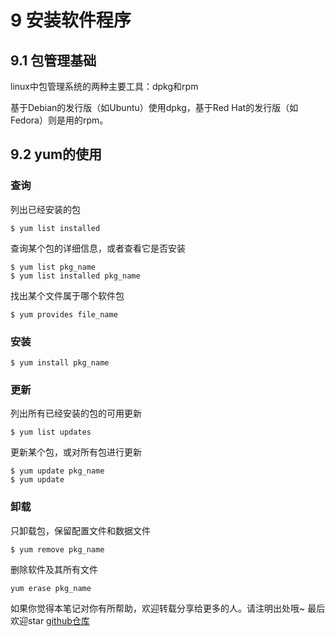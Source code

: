 # 9 安装软件程序

## 9.1 包管理基础

linux中包管理系统的两种主要工具：dpkg和rpm

基于Debian的发行版（如Ubuntu）使用dpkg，基于Red Hat的发行版（如Fedora）则是用的rpm。

## 9.2 yum的使用

### 查询

列出已经安装的包

```
$ yum list installed
```

查询某个包的详细信息，或者查看它是否安装

```
$ yum list pkg_name
$ yum list installed pkg_name
```

找出某个文件属于哪个软件包

```
$ yum provides file_name
```

### 安装

```
$ yum install pkg_name
```

### 更新

列出所有已经安装的包的可用更新

```
$ yum list updates
```

更新某个包，或对所有包进行更新

```
$ yum update pkg_name
$ yum update
```

### 卸载

只卸载包，保留配置文件和数据文件

```
$ yum remove pkg_name
```

删除软件及其所有文件

```
yum erase pkg_name
```

如果你觉得本笔记对你有所帮助，欢迎转载分享给更多的人。请注明出处哦~
最后欢迎star [github仓库](https://github.com/LeoSirius/notes)
